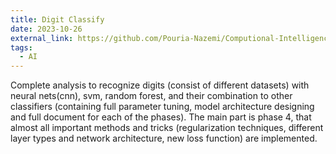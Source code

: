 ```yaml
---
title: Digit Classify
date: 2023-10-26
external_link: https://github.com/Pouria-Nazemi/Computional-Intelligence-Project
tags:
  - AI
---
```


Complete analysis to recognize digits (consist of different datasets) with neural nets(cnn), svm, random forest, and their combination to other classifiers (containing full parameter tuning, model architecture designing and full document for each of the phases). The main part is phase 4, that almost all important methods and tricks (regularization techniques, different layer types and network architecture, new loss function) are implemented.

<!--more-->
